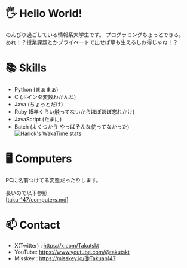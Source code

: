 # 🖐️ Hello World!
のんびり過ごしている情報系大学生です。
プログラミングちょっとできる。
<br>あれ！？授業課題とかプライベートで出せば草も生えるしお得じゃね！？

# 📚 Skills
- Python (まぁまぁ)
- C (ポインタ変数わかんね)
- Java (ちょっとだけ)
- Ruby (5年くらい触ってないからほぼほぼ忘れかけ)
- JavaScript (たまに)
- Batch (よくつかう やっぱそんな使ってなかった)
  <br>[![Harlok's WakaTime stats](https://github-readme-stats.vercel.app/api/wakatime?username=taku_147&layout=compact)](https://github.com/anuraghazra/github-readme-stats)

# 🖥️ Computers
PCに名前つけてる変態だったりします。

長いので以下参照
<br>[[taku-147/computers.md](computers.md)]

# 📫 Contact
- X(Twitter) : https://x.com/Takutskt
- YouTube: https://www.youtube.com/@takutskt
- Misskey : https://misskey.io/@Takuan147


